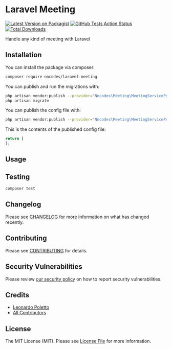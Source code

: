 # Laravel Meeting

[![Latest Version on Packagist](https://img.shields.io/packagist/v/nncodes/laravel-meeting.svg?style=flat-square)](https://packagist.org/packages/nncodes/laravel-meeting)
[![GitHub Tests Action Status](https://img.shields.io/github/workflow/status/99codes/laravel-meeting/run-tests?label=tests)](https://github.com/nncodes/laravel-meeting/actions?query=workflow%3ATests+branch%3Amaster)
[![Total Downloads](https://img.shields.io/packagist/dt/nncodes/laravel-meeting.svg?style=flat-square)](https://packagist.org/packages/nncodes/laravel-meeting)


Handle any kind of meeting with Laravel

## Installation

You can install the package via composer:

```bash
composer require nncodes/laravel-meeting
```

You can publish and run the migrations with:

```bash
php artisan vendor:publish --provider="Nncodes\Meeting\MeetingServiceProvider" --tag="migrations"
php artisan migrate
```

You can publish the config file with:
```bash
php artisan vendor:publish --provider="Nncodes\Meeting\MeetingServiceProvider" --tag="config"
```

This is the contents of the published config file:

```php
return [
];
```

## Usage


## Testing

```bash
composer test
```

## Changelog

Please see [CHANGELOG](CHANGELOG.md) for more information on what has changed recently.

## Contributing

Please see [CONTRIBUTING](.github/CONTRIBUTING.md) for details.

## Security Vulnerabilities

Please review [our security policy](../../security/policy) on how to report security vulnerabilities.

## Credits

- [Leonardo Poletto](https://github.com/leopoletto)
- [All Contributors](../../contributors)

## License

The MIT License (MIT). Please see [License File](LICENSE.md) for more information.
